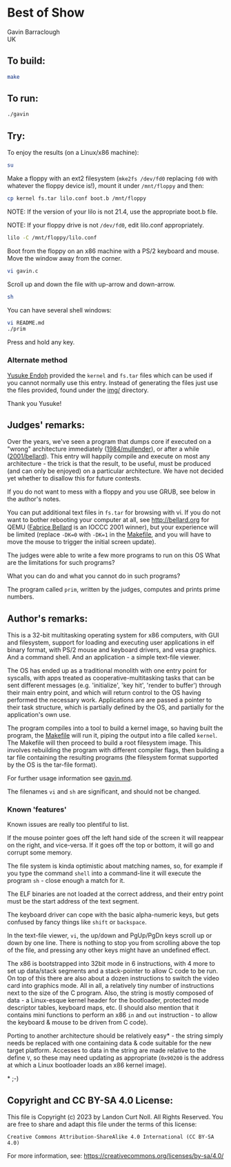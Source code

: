 # Best of Show

Gavin Barraclough  
UK


## To build:

```sh
make
```

## To run:

```sh
./gavin
```

## Try:

To enjoy the results (on a Linux/x86 machine):

```sh
su
```

Make a floppy with an ext2 filesystem (`mke2fs /dev/fd0` replacing `fd0` with
whatever the floppy device is!),  mount it under `/mnt/floppy` and then:


```sh
cp kernel fs.tar lilo.conf boot.b /mnt/floppy
```

NOTE: If the version of your lilo is not 21.4, use the appropriate boot.b file.

NOTE: If your floppy drive is not `/dev/fd0`, edit lilo.conf appropriately.

```sh
lilo -C /mnt/floppy/lilo.conf
```

Boot from the floppy on an x86 machine with a PS/2 keyboard and mouse.
Move the window away from the corner.

```sh
vi gavin.c
```

Scroll up and down the file with up-arrow and down-arrow.

```sh
sh
```

You can have several shell windows:

```sh
vi README.md
./prim
```

Press and hold any key.

### Alternate method

[Yusuke Endoh](/winners.html#Yusuke_Endoh)  provided the `kernel` and `fs.tar`
files which can be used if you cannot normally use this entry. Instead of
generating the files just use the files provided, found under the [img/](img/)
directory.

Thank you Yusuke!


## Judges' remarks:

Over the years, we've seen a program that dumps core if executed on a "wrong"
architecture immediately ([1984/mullender](/1984/mullender/mullender.c)), or
after a while ([2001/bellard](/2001/bellard/bellard.c)). This entry will happily
compile and execute on most any architecture - the trick is that the result, to
be useful, must be produced (and can only be enjoyed) on a particular
architecture.  We have not decided yet whether to disallow this for future
contests.

If you do not want to mess with a floppy and you use GRUB, see below
in the author's notes.

You can put additional text files in `fs.tar` for browsing with vi.  If you do
not want to bother rebooting your computer at all, see <http://bellard.org> for
QEMU ([Fabrice Bellard](/winners.html#Fabrice_Bellard) is an IOCCC 2001 winner),
but your experience will be limited (replace `-DK=0` with `-DK=1` in the
[Makefile](Makefile), and you will have to move the mouse to trigger the initial
screen update).

The judges were able to write a few more programs to run on this OS
What are the limitations for such programs?

What you can do and what you cannot do in such programs?

The program called `prim`, written by the judges, computes and prints prime
numbers.

## Author's remarks:

This is a 32-bit multitasking operating system for x86 computers,
with GUI and filesystem, support for loading and executing user
applications in elf binary format, with PS/2 mouse and keyboard drivers,
and vesa graphics.  And a command shell.  And an application -
a simple text-file viewer.

The OS has ended up as a traditional monolith with one entry point
for syscalls, with apps treated as cooperative-multitasking tasks
that can be sent different messages (e.g. 'initialize', 'key hit',
'render to buffer') through their main entry point, and which will
return control to the OS having performed the necessary work.
Applications are are passed a pointer to their task structure,
which is partially defined by the OS, and partially for
the application's own use.

The program compiles into a tool to build a kernel image,
so having built the program, the [Makefile](Makefile) will run it,
piping the output into a file called `kernel`.
The Makefile will then proceed to build a root filesystem image.
This involves rebuilding the program with different compiler flags,
then building a tar file containing the resulting programs
(the filesystem format supported by the OS is the tar-file format).

For further usage information see [gavin.md](gavin.md).

The filenames `vi` and `sh` are significant, and should not be changed.

### Known 'features'

Known issues are really too plentiful to list.

If the mouse pointer goes off the left hand side of the screen
it will reappear on the right, and vice-versa.
If it goes off the top or bottom, it will go and corrupt some memory.

The file system is kinda optimistic about matching names, so,
for example if you type the command `shell` into a command-line
it will execute the program `sh` - close enough a match for it.

The ELF binaries are not loaded at the correct address, and their entry point
must be the start address of the text segment.

The keyboard driver can cope with the basic alpha-numeric keys,
but gets confused by fancy things like `shift` or `backspace`.

In the text-file viewer, `vi`, the up/down and PgUp/PgDn keys
scroll up or down by one line.  There is nothing to stop you
from scrolling above the top of the file, and pressing any
other keys might have an undefined effect.

The x86 is bootstrapped into 32bit mode in 6 instructions, with 4 more to set up
data/stack segments and a stack-pointer to allow C code to be run.  On top of
this there are also about a dozen instructions to switch the video card into
graphics mode.  All in all, a relatively tiny number of instructions next to the
size of the C program.  Also, the string is mostly composed of data - a
Linux-esque kernel header for the bootloader, protected mode descriptor tables,
keyboard maps, etc.  (I should also mention that it contains mini functions to
perform an x86 `in` and `out` instruction - to allow the keyboard & mouse to be
driven from C code).

Porting to another architecture should be relatively easy\* -
the string simply needs be replaced with one containing
data & code suitable for the new target platform.
Accesses to data in the string are made relative to the define `V`,
so these may need updating as appropriate (`0x90200` is the address
at which a Linux bootloader loads an x86 kernel image).

\* ;-)

## Copyright and CC BY-SA 4.0 License:

This file is Copyright (c) 2023 by Landon Curt Noll.  All Rights Reserved.
You are free to share and adapt this file under the terms of this license:

    Creative Commons Attribution-ShareAlike 4.0 International (CC BY-SA 4.0)

For more information, see: https://creativecommons.org/licenses/by-sa/4.0/
